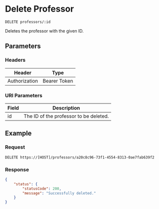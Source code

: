 # Delete Professor

    DELETE professors/:id
    
Deletes the professor with the given ID.

## Parameters

### Headers
Header | Type
--- | ---
Authorization | Bearer Token

### URI Parameters
Field | Description
--- | ---
id | The ID of the professor to be deleted.

## Example
### Request

    DELETE https://[HOST]/professors/a20c8c96-73f1-4554-8313-0ae7fab639f2

### Response
``` json
{
    "status": {
        "statusCode": 200,
        "message": "Successfully deleted."
    }
}
```
